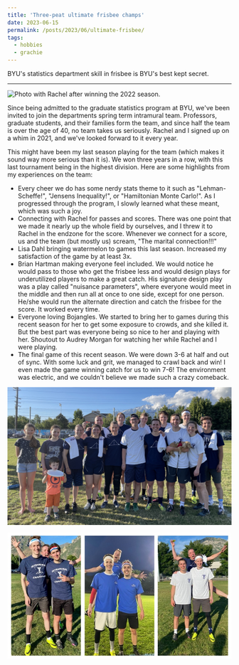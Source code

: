 ```yaml
---
title: 'Three-peat ultimate frisbee champs'
date: 2023-06-15
permalink: /posts/2023/06/ultimate-frisbee/
tags:
  - hobbies
  - grachie
---
```


BYU's statistics department skill in frisbee is BYU's best kept secret.

---

![Photo with Rachel after winning the 2022 season.](/images/2023-06-15-intramural-rachel.jpeg)
<!-- <p class="caption">Photo with Rachel after winning the 2022 season (I started growing my hair out for the summer, and Rachel would braid my hair as to avoid being honor coded by the intramural refs).</p> -->

Since being admitted to the graduate statistics program at BYU, we've been invited to join the departments spring term intramural team. Professors, graduate students, and their families form the team, and since half the team is over the age of 40, no team takes us seriously. Rachel and I signed up on a whim in 2021, and we've looked forward to it every year.

This might have been my last season playing for the team (which makes it sound way more serious than it is). We won three years in a row, with this last tournament being in the highest division. Here are some highlights from my experiences on the team:

- Every cheer we do has some nerdy stats theme to it such as "Lehman-Scheffe!", "Jensens Inequality!", or "Hamiltonian Monte Carlo!". As I progressed through the program, I slowly learned what these meant, which was such a joy.
- Connecting with Rachel for passes and scores. There was one point that we made it nearly up the whole field by ourselves, and I threw it to Rachel in the endzone for the score. Whenever we connect for a score, us and the team (but mostly us) scream, "The marital connection!!!"
- Lisa Dahl bringing watermelon to games this last season. Increased my satisfaction of the game by at least 3x.
- Brian Hartman making everyone feel included. We would notice he would pass to those who get the frisbee less and would design plays for underutilized players to make a great catch. His signature design play was a play called "nuisance parameters", where everyone would meet in the middle and then run all at once to one side, except for one person. He/she would run the alternate direction and catch the frisbee for the score. It worked every time.
- Everyone loving Bojangles. We started to bring her to games during this recent season for her to get some exposure to crowds, and she killed it. But the best part was everyone being so nice to her and playing with her. Shoutout to Audrey Morgan for watching her while Rachel and I were playing.
- The final game of this recent season. We were down 3-6 at half and out of sync. With some luck and grit, we managed to crawl back and win! I even made the game winning catch for us to win 7-6! The environment was electric, and we couldn't believe we made such a crazy comeback.

![Photo with the team after winning for the third season in a row](/images/2023-06-15-intramural-team-championship.jpeg)
<!-- <p class="caption">Photo with the team after winning for the third season in a row with an epic championship comeback.</p> -->

![Photo with Matt Morgan after every championship](/images/2023-06-15-intramural-matt.jpg)
<!-- <p class="caption">Picture with Matt, recreated after each intramural championship- 2021, 2022, 2023 (with our fearless leader Brian Hartman in the background).</p> -->
